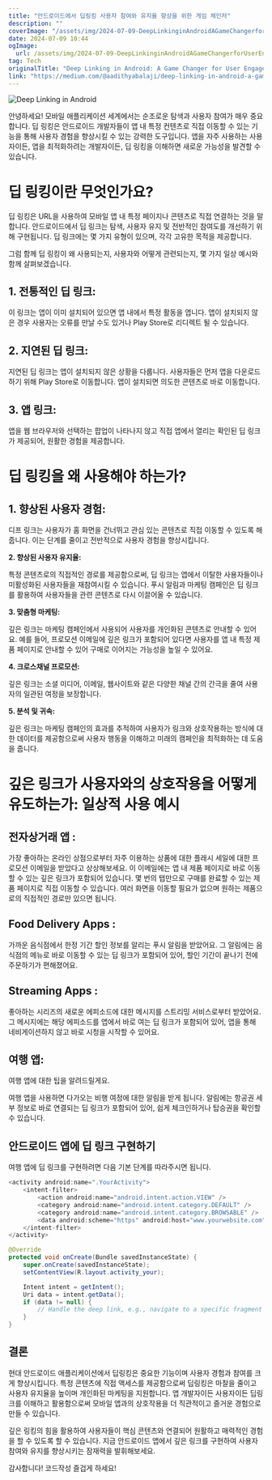 ```yaml
---
title: "안드로이드에서 딥링킹 사용자 참여와 유지율 향상을 위한 게임 체인저"
description: ""
coverImage: "/assets/img/2024-07-09-DeepLinkinginAndroidAGameChangerforUserEngagementandRetention_0.png"
date: 2024-07-09 10:44
ogImage: 
  url: /assets/img/2024-07-09-DeepLinkinginAndroidAGameChangerforUserEngagementandRetention_0.png
tag: Tech
originalTitle: "Deep Linking in Android: A Game Changer for User Engagement and Retention"
link: "https://medium.com/@aadithyabalaji/deep-linking-in-android-a-game-changer-for-user-engagement-and-retention-ebe5ddd87b17"
---
```



![Deep Linking in Android](/assets/img/2024-07-09-DeepLinkinginAndroidAGameChangerforUserEngagementandRetention_0.png)

안녕하세요! 모바일 애플리케이션 세계에서는 순조로운 탐색과 사용자 참여가 매우 중요합니다. 딥 링킹은 안드로이드 개발자들이 앱 내 특정 컨텐츠로 직접 이동할 수 있는 기능을 통해 사용자 경험을 향상시킬 수 있는 강력한 도구입니다. 앱을 자주 사용하는 사용자이든, 앱을 최적화하려는 개발자이든, 딥 링킹을 이해하면 새로운 가능성을 발견할 수 있습니다. 

# 딥 링킹이란 무엇인가요?

딥 링킹은 URL을 사용하여 모바일 앱 내 특정 페이지나 콘텐츠로 직접 연결하는 것을 말합니다. 안드로이드에서 딥 링크는 탐색, 사용자 유지 및 전반적인 참여도를 개선하기 위해 구현됩니다. 딥 링크에는 몇 가지 유형이 있으며, 각각 고유한 목적을 제공합니다.

그럼 함께 딥 링킹이 왜 사용되는지, 사용자와 어떻게 관련되는지, 몇 가지 일상 예시와 함께 살펴보겠습니다.

<div class="content-ad"></div>

## 1. 전통적인 딥 링크:

이 링크는 앱이 이미 설치되어 있으면 앱 내에서 특정 활동을 엽니다. 앱이 설치되지 않은 경우 사용자는 오류를 만날 수도 있거나 Play Store로 리디렉트 될 수 있습니다.

## 2. 지연된 딥 링크:

지연된 딥 링크는 앱이 설치되지 않은 상황을 다룹니다. 사용자들은 먼저 앱을 다운로드하기 위해 Play Store로 이동합니다. 앱이 설치되면 의도한 콘텐츠로 바로 이동합니다.

<div class="content-ad"></div>

## 3. 앱 링크:

앱을 웹 브라우저와 선택하는 팝업이 나타나지 않고 직접 앱에서 열리는 확인된 딥 링크가 제공되어, 원활한 경험을 제공합니다.

# 딥 링킹을 왜 사용해야 하는가?

## 1. 향상된 사용자 경험:

<div class="content-ad"></div>

디프 링크는 사용자가 홈 화면을 건너뛰고 관심 있는 콘텐츠로 직접 이동할 수 있도록 해줍니다. 이는 단계를 줄이고 전반적으로 사용자 경험을 향상시킵니다.

**2. 향상된 사용자 유지율:**

특정 콘텐츠로의 직접적인 경로를 제공함으로써, 딥 링크는 앱에서 이탈한 사용자들이나 미활성화된 사용자들을 재참여시킬 수 있습니다. 푸시 알림과 마케팅 캠페인은 딥 링크를 활용하여 사용자들을 관련 콘텐츠로 다시 이끌어올 수 있습니다.

**3. 맞춤형 마케팅:**

<div class="content-ad"></div>

깊은 링크는 마케팅 캠페인에서 사용되어 사용자를 개인화된 콘텐츠로 안내할 수 있어요. 예를 들어, 프로모션 이메일에 깊은 링크가 포함되어 있다면 사용자를 앱 내 특정 제품 페이지로 안내할 수 있어 구매로 이어지는 가능성을 높일 수 있어요.

**4. 크로스채널 프로모션:**

깊은 링크는 소셜 미디어, 이메일, 웹사이트와 같은 다양한 채널 간의 간극을 줄여 사용자의 일관된 여정을 보장합니다.

**5. 분석 및 귀속:**


<div class="content-ad"></div>

깊은 링크는 마케팅 캠페인의 효과를 추적하여 사용자가 링크와 상호작용하는 방식에 대한 데이터를 제공함으로써 사용자 행동을 이해하고 미래의 캠페인을 최적화하는 데 도움을 줍니다.

# 깊은 링크가 사용자와의 상호작용을 어떻게 유도하는가: 일상적 사용 예시

## 전자상거래 앱 :

가장 좋아하는 온라인 상점으로부터 자주 이용하는 상품에 대한 플래시 세일에 대한 프로모션 이메일을 받았다고 상상해보세요. 이 이메일에는 앱 내 제품 페이지로 바로 이동할 수 있는 깊은 링크가 포함되어 있습니다. 몇 번의 탭만으로 구매를 완료할 수 있는 제품 페이지로 직접 이동할 수 있습니다. 여러 화면을 이동할 필요가 없으며 원하는 제품으로의 직접적인 경로만 있으면 됩니다.

<div class="content-ad"></div>

## Food Delivery Apps :

가까운 음식점에서 한정 기간 할인 정보를 알리는 푸시 알림을 받았어요. 그 알림에는 음식점의 메뉴로 바로 이동할 수 있는 딥 링크가 포함되어 있어, 할인 기간이 끝나기 전에 주문하기가 편해졌어요.

## Streaming Apps :

좋아하는 시리즈의 새로운 에피소드에 대한 메시지를 스트리밍 서비스로부터 받았어요. 그 메시지에는 해당 에피소드를 앱에서 바로 여는 딥 링크가 포함되어 있어, 앱을 통해 네비게이션하지 않고 바로 시청을 시작할 수 있어요.

<div class="content-ad"></div>

## 여행 앱:

여행 앱에 대한 팁을 알려드릴게요.

여행 앱을 사용하면 다가오는 비행 여정에 대한 알림을 받게 됩니다. 알림에는 항공권 세부 정보로 바로 연결되는 딥 링크가 포함되어 있어, 쉽게 체크인하거나 탑승권을 확인할 수 있습니다.

## 안드로이드 앱에 딥 링크 구현하기

여행 앱에 딥 링크를 구현하려면 다음 기본 단계를 따라주시면 됩니다.

<div class="content-ad"></div>

```java
<activity android:name=".YourActivity">
    <intent-filter>
        <action android:name="android.intent.action.VIEW" />
        <category android:name="android.intent.category.DEFAULT" />
        <category android:name="android.intent.category.BROWSABLE" />
        <data android:scheme="https" android:host="www.yourwebsite.com" android:pathPrefix="/path" />
    </intent-filter>
</activity>
```

```java
@Override
protected void onCreate(Bundle savedInstanceState) {
    super.onCreate(savedInstanceState);
    setContentView(R.layout.activity_your);

    Intent intent = getIntent();
    Uri data = intent.getData();
    if (data != null) {
        // Handle the deep link, e.g., navigate to a specific fragment or load content
    }
}
```

## 결론

현대 안드로이드 애플리케이션에서 딥링킹은 중요한 기능이며 사용자 경험과 참여를 크게 향상시킵니다. 특정 콘텐츠에 직접 액세스를 제공함으로써 딥링킹은 마찰을 줄이고 사용자 유지율을 높이며 개인화된 마케팅을 지원합니다. 앱 개발자이든 사용자이든 딥링크를 이해하고 활용함으로써 모바일 앱과의 상호작용을 더 직관적이고 즐거운 경험으로 만들 수 있습니다.


<div class="content-ad"></div>

깊은 링킹의 힘을 활용하여 사용자들이 핵심 콘텐츠와 연결되어 원활하고 매력적인 경험을 할 수 있도록 할 수 있습니다. 지금 안드로이드 앱에서 깊은 링크를 구현하여 사용자 참여와 유지를 향상시키는 잠재력을 발휘해보세요.

감사합니다! 코드작성 즐겁게 하세요!